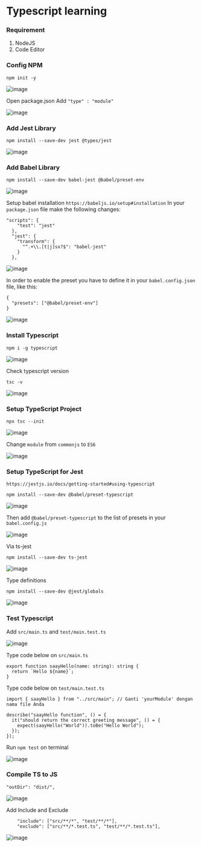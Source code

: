 # Typescript learning

### Requirement 
 1. NodeJS
 2. Code Editor

### Config NPM 
```
npm init -y
```

![image](https://github.com/user-attachments/assets/51525916-1b47-42c6-882e-60fe8a41b0c7)

Open package.json
Add `"type" : "module"`

![image](https://github.com/user-attachments/assets/3aa2497b-4cec-44b6-ae68-0d4599eee36b)

### Add Jest Library
```
npm install --save-dev jest @types/jest
```

![image](https://github.com/user-attachments/assets/a6635d40-10f4-4244-a73b-9b30dd42bd91)

### Add Babel Library 
```
npm install --save-dev babel-jest @babel/preset-env
```

![image](https://github.com/user-attachments/assets/9865ee55-94ca-450f-a23f-ae7b7137a566)

Setup babel installation `https://babeljs.io/setup#installation`
In your `package.json` file make the following changes:
```
"scripts": {
    "test": "jest"
  },
  "jest": {
    "transform": {
      "^.+\\.[t|j]sx?$": "babel-jest"
    }
  },
```

![image](https://github.com/user-attachments/assets/830afe8c-1b7a-424b-b94d-ae56e46223b8)

In order to enable the preset you have to define it in your `babel.config.json` file, like this:
```
{
  "presets": ["@babel/preset-env"]
}
```

![image](https://github.com/user-attachments/assets/4e360b71-d04d-4ad8-b39c-9b0dcb20ab56)

### Install Typescript 
```
npm i -g typescript
```

![image](https://github.com/user-attachments/assets/f366605a-fb81-494b-bb7a-e31a7172374a)

Check typescript version
```
tsc -v
```

![image](https://github.com/user-attachments/assets/f9b10824-2bba-4ccd-8680-22175d8c182b)

### Setup TypeScript Project
```
npx tsc --init
```

![image](https://github.com/user-attachments/assets/65d684f7-ff69-4a19-bba9-a07e86ccbeeb)

Change `module` from `commonjs` to `ES6`

![image](https://github.com/user-attachments/assets/bb7e3926-6cd2-4183-9bd8-bb511d457ccd)

### Setup TypeScript for Jest
 `https://jestjs.io/docs/getting-started#using-typescript`

```
npm install --save-dev @babel/preset-typescript
```

![image](https://github.com/user-attachments/assets/87de4c78-001c-491e-b817-52bc0d633013)

Then add `@babel/preset-typescript` to the list of presets in your `babel.config.js`

![image](https://github.com/user-attachments/assets/912a2893-6055-495d-ac03-94c4e4cbd83b)

Via ts-jest

```
npm install --save-dev ts-jest
```

![image](https://github.com/user-attachments/assets/1da25cec-d389-423a-9446-d36443554b78)

Type definitions

```
npm install --save-dev @jest/globals
```

![image](https://github.com/user-attachments/assets/b55c6b37-ceb3-420d-8b63-e65fa170d85b)

### Test Typescript 
Add `src/main.ts` and `test/main.test.ts`

![image](https://github.com/user-attachments/assets/326e0804-b414-4d2a-8c93-811d82ad60fe)

Type code below on `src/main.ts`
```
export function saayHello(name: string): string {
  return `Hello ${name}`;
}
```

Type code below on `test/main.test.ts`
```
import { saayHello } from "../src/main"; // Ganti 'yourModule' dengan nama file Anda

describe("saayHello function", () = {
  it("should return the correct greeting message", () = {
    expect(saayHello("World")).toBe("Hello World");
  });
});
```

Run `npm test` on terminal

![image](https://github.com/user-attachments/assets/016967b0-a06e-4f2b-a107-3d84b1a82377)

### Compile TS to JS 
```
"outDir": "dist/",
```

![image](https://github.com/user-attachments/assets/1aa7576f-fd7e-45c4-90ce-6179c939580b)

Add Include and Exclude
```
    "include": ["src/**/*", "test/**/*"],
    "exclude": ["src/**/*.test.ts", "test/**/*.test.ts"],
```

![image](https://github.com/user-attachments/assets/d0f2187c-35b1-4d7e-94ed-13fb3f444d62)
